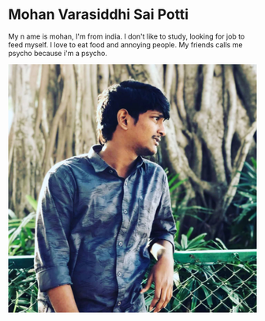 # Mohan Varasiddhi Sai Potti
My n ame is mohan, I'm from india. I don't like to study, looking for job to feed myself. I love to eat food  and annoying people. My friends calls me psycho because i'm a psycho.

![link](pic.jpg)
